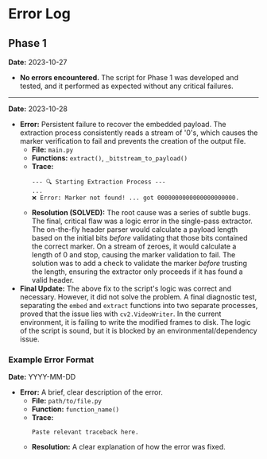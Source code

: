 # Error Log

## Phase 1

**Date:** 2023-10-27

- **No errors encountered.** The script for Phase 1 was developed and tested, and it performed as expected without any critical failures.

---

**Date:** 2023-10-28

- **Error:** Persistent failure to recover the embedded payload. The extraction process consistently reads a stream of '0's, which causes the marker verification to fail and prevents the creation of the output file.
  - **File:** `main.py`
  - **Functions:** `extract()`, `_bitstream_to_payload()`
  - **Trace:**
    ```
    --- 🔍 Starting Extraction Process ---
    ...
    ❌ Error: Marker not found! ... got 0000000000000000000000.
    ```
  - **Resolution (SOLVED):** The root cause was a series of subtle bugs. The final, critical flaw was a logic error in the single-pass extractor. The on-the-fly header parser would calculate a payload length based on the initial bits *before* validating that those bits contained the correct marker. On a stream of zeroes, it would calculate a length of 0 and stop, causing the marker validation to fail. The solution was to add a check to validate the marker *before* trusting the length, ensuring the extractor only proceeds if it has found a valid header.
- **Final Update:** The above fix to the script's logic was correct and necessary. However, it did not solve the problem. A final diagnostic test, separating the `embed` and `extract` functions into two separate processes, proved that the issue lies with `cv2.VideoWriter`. In the current environment, it is failing to write the modified frames to disk. The logic of the script is sound, but it is blocked by an environmental/dependency issue.

### Example Error Format

**Date:** YYYY-MM-DD

- **Error:** A brief, clear description of the error.
  - **File:** `path/to/file.py`
  - **Function:** `function_name()`
  - **Trace:** 
    ```
    Paste relevant traceback here.
    ```
  - **Resolution:** A clear explanation of how the error was fixed.
